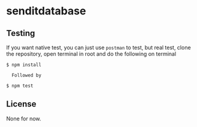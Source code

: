 # senditdatabase
## Testing
   If you want native test, you can just use `postman` to test, but real test, clone the repository, open terminal in root and do the following on terminal
   ```shell
   $ npm install
   ```
      Followed by

  ```shell
  $ npm test
  ```
## License
  None for now.